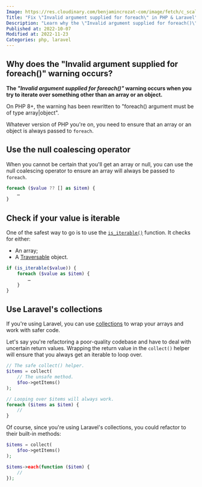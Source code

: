 ```yaml
---
Image: https://res.cloudinary.com/benjamincrozat-com/image/fetch/c_scale,f_webp,q_auto,w_1200/https://life-long-bunny.fra1.digitaloceanspaces.com/media-library/production/10/programmer_rhkodr.jpg
Title: "Fix \"Invalid argument supplied for foreach\" in PHP & Laravel"
Description: "Learn why the \"Invalid argument supplied for foreach()\" warning happens, and let me show you multiple ways to fix it."
Published at: 2022-10-07
Modified at: 2022-11-23
Categories: php, laravel
---
```


## Why does the "Invalid argument supplied for foreach()" warning occurs?

**The *"Invalid argument supplied for foreach()"* warning occurs when you try to iterate over something other than an array or an object.**

On PHP 8+, the warning has been rewritten to "foreach() argument must be of type array|object".

Whatever version of PHP you're on, you need to ensure that an array or an object is always passed to `foreach`.

## Use the null coalescing operator

When you cannot be certain that you'll get an array or null, you can use the null coalescing operator to ensure an array will always be passed to `foreach`.

```php
foreach ($value ?? [] as $item) {
    …
}
```

## Check if your value is iterable

One of the safest way to go is to use the [`is_iterable()`](https://www.php.net/is_iterable) function. It checks for either:
- An array;
- A [Traversable](https://www.php.net/manual/en/class.traversable.php) object.

```php
if (is_iterable($value)) {
    foreach ($value as $item) {
	    …
    }
}
```

## Use Laravel's collections

If you're using Laravel, you can use [collections](https://laravel.com/docs/collections) to wrap your arrays and work with safer code.

Let's say you're refactoring a poor-quality codebase and have to deal with uncertain return values. Wrapping the return value in the `collect()` helper will ensure that you always get an iterable to loop over.

```php
// The safe collect() helper.
$items = collect(
    // The unsafe method.
    $foo->getItems()
);

// Looping over $items will always work.
foreach ($items as $item) {
    //
}
```

Of course, since you're using Laravel's collections, you could refactor to their built-in methods:

```php
$items = collect(
    $foo->getItems()
);

$items->each(function ($item) {
    //
});
```

